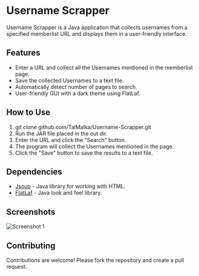 # Username Scrapper

Username Scrapper is a Java application that collects usernames from a specified memberlist URL and displays them in a user-friendly interface.

## Features

- Enter a URL and collect all the Usernames mentioned in the memberlist page.
- Save the collected Usernames to a text file.
- Automatically detect number of pages to search.
- User-friendly GUI with a dark theme using FlatLaf.


## How to Use

1. git clone github.com/TalMaIka/Username-Scrapper.git
2. Run the JAR file placed in the out dir.
3. Enter the URL and click the "Search" button.
4. The program will collect the Usernames mentioned in the page.
5. Click the "Save" button to save the results to a text file.

## Dependencies

- [Jsoup](https://jsoup.org/) - Java library for working with HTML.
- [FlatLaf](https://www.formdev.com/flatlaf/) - Java look and feel library.

## Screenshots

![Screenshot 1](Runtime.gif)

## Contributing

Contributions are welcome! Please fork the repository and create a pull request.

